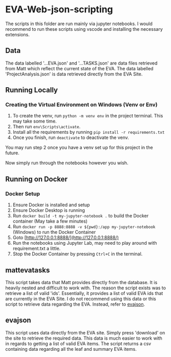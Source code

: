 # EVA-Web-json-scripting

The scripts in this folder are run mainly via jupyter notebooks. I would recommend to run these scripts using vscode and installing the necessary extensions.

## Data

The data labelled '...EVA.json' and '...TASKS.json' are data files retrieved from Matt which reflect the current state of the EVA.
The data labelled 'ProjectAnalysis.json' is data retrieved directly from the EVA Site.

## Running Locally

### Creating the Virtual Environment on Windows (Venv or Env)

1. To create the venv, run `python -m venv env` in the project terminal. This may take some time.
2. Then run `env\Scripts\activate`.
3. Install all the requirements by running `pip install -r requirements.txt`
4. Once you finish, run `deactivate` to deactivate the venv.

You may run step 2 once you have a venv set up for this project in the future.

Now simply run through the notebooks however you wish.

## Running on Docker

### Docker Setup

1. Ensure Docker is installed and setup
2. Ensure Docker Desktop is running
3. Run `docker build -t my-jupyter-notebook .` to build the Docker container (May take a few minutes)
4. Run `docker run -p 8888:8888 -v ${pwd}:/app my-jupyter-notebook` (Windows) to run the Docker Container
5. Goto [http://127.0.0.1:8888/](http://127.0.0.1:8888/)
6. Run the notebooks using Jupyter Lab, may need to play around with requirement.txt a little.
7. Stop the Docker Container by pressing `Ctrl+C` in the terminal.

## mattevatasks

This script takes data that Matt provides directly from the database. It is heavily nested and difficult to work with. The reason the script exists was to retrieve a list of valid 'ids'. Essentially, it provides a list of valid EVA ids that are currently in the EVA Site. I do not recommend using this data or this script to retrieve data regarding the EVA. Instead, refer to [evajson](#evajson).

## evajson

This script uses data directly from the EVA site. Simply press 'download' on the site to retrieve the required data. This data is much easier to work with in regards to getting a list of valid EVA items. The script returns a csv containing data regarding all the leaf and summary EVA items.